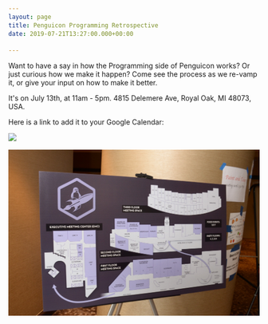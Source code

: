 ```yaml
---
layout: page
title: Penguicon Programming Retrospective
date: 2019-07-21T13:27:00.000+00:00

---
```

Want to have a say in how the Programming side of Penguicon works? Or just curious how we make it happen? Come see the process as we re-vamp it, or give your input on how to make it better.

It's on July 13th, at 11am - 5pm. 4815 Delemere Ave, Royal Oak, MI 48073, USA.

Here is a link to add it to your Google Calendar:

<a target="_blank" href="https://calendar.google.com/event?action=TEMPLATE&tmeid=M2ltajJmYnF1YmdobWVlM2t0YzMydnFoN3QgcGVuZ3VpY29uLm9yZ19ydGY5cThtNGg2bWwyZ2JmZDdqZzhpYnA2a0Bn&tmsrc=penguicon.org_rtf9q8m4h6ml2gbfd7jg8ibp6k%40group.calendar.google.com"><img border="0" src="https://www.google.com/calendar/images/ext/gc_button1_en.gif"></a>

![](/assets/images/carousel/jDSC_0200.jpg)